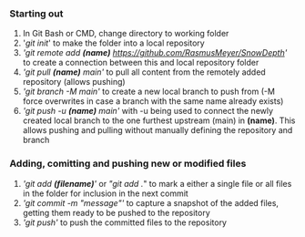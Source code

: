 ### Starting out
1. In Git Bash or CMD, change directory to working folder
2. '*git init*' to make the folder into a local repository
3. *'git remote add **(name)** https://github.com/RasmusMeyer/SnowDepth'* to create a connection between this and local repository folder
4. *'git pull **(name)** main'* to pull all content from the remotely added repository (allows pushing)
5. *'git branch -M main'* to create a new local branch to push from (-M force overwrites in case a branch with the same name already exists)
6. *'git push -u **(name)** main'* with -u being used to connect the newly created local branch to the one furthest upstream (main) in **(name)**. This allows pushing and pulling without manually defining the repository and branch

### Adding, comitting and pushing new or modified files
1. *'git add **(filename)**'* or *"git add .*" to mark a either a single file or all files in the folder for inclusion in the next commit
2. *'git commit -m "message"'* to capture a snapshot of the added files, getting them ready to be pushed to the repository
3. *'git push'* to push the committed files to the repository
